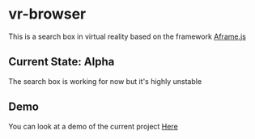 # vr-browser

This is a search box in virtual reality based on the framework [Aframe.js](https://github.com/aframevr)  

## Current State: Alpha  

The search box is working for now but it's highly unstable

## Demo
You can look at a demo of the current project [Here](https://vr-search.glitch.me/)
